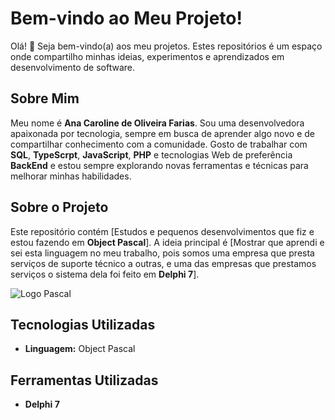 # Bem-vindo ao Meu Projeto!

Olá! 👋 Seja bem-vindo(a) aos meu projetos. Estes repositórios é um espaço onde compartilho minhas ideias, experimentos e aprendizados em desenvolvimento de software.

## Sobre Mim

Meu nome é **Ana Caroline de Oliveira Farias**. Sou uma desenvolvedora apaixonada por tecnologia, sempre em busca de aprender algo novo e de compartilhar conhecimento com a comunidade. Gosto de trabalhar com **SQL**, **TypeScrpt**, **JavaScript**, **PHP** e tecnologias Web de preferência **BackEnd** e estou sempre explorando novas ferramentas e técnicas para melhorar minhas habilidades.

## Sobre o Projeto

Este repositório contém [Estudos e pequenos desenvolvimentos que fiz e estou fazendo em **Object Pascal**]. A ideia principal é [Mostrar que aprendi e sei esta linguagem no meu trabalho, pois somos uma empresa que presta serviços de suporte técnico a outras, e uma das empresas que prestamos serviços o sistema dela foi feito em **Delphi 7**]. 

![Logo Pascal]([https://upload.wikimedia.org/wikipedia/commons/9/9a/Pascal_logo.png](https://www.google.com/url?sa=i&url=https%3A%2F%2Fwww.pngwing.com%2Fen%2Ffree-png-txusv&psig=AOvVaw2umk30bLHYWZIHgH_bu20Z&ust=1730986273913000&source=images&cd=vfe&opi=89978449&ved=0CBQQjRxqFwoTCKjO5qrox4kDFQAAAAAdAAAAABAK))

## Tecnologias Utilizadas

- **Linguagem:** Object Pascal

## Ferramentas Utilizadas
- **Delphi 7**
